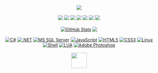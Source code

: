 <div align="center">
  <a href="#"><img src="https://raw.githubusercontent.com/TripleFlacko/TripleFlacko/main/banner.png"></a>
</div>
<br>
<div align="center">
  <a href="https://www.linkedin.com/in/ant0n-anton0v/" target="_blank" rel="noopener noreferrer"><img src="https://img.shields.io/badge/Linkedin-000?style=for-the-badge&logo=Linkedin&logoColor=%23ad03fc"/></a>
  <a href="https://www.instagram.com/tripleflacko_x/" target="_blank" rel="noopener noreferrer"><img src="https://img.shields.io/badge/Instagram-000?style=for-the-badge&logo=Instagram&logoColor=%23ad03fc"/></a>
  <a href="https://www.facebook.com/Anton.Anton0v/" target="_blank" rel="noopener noreferrer"><img src="https://img.shields.io/badge/Facebook-000?style=for-the-badge&logo=Facebook&logoColor=%23ad03fc"/></a>
  <a href="https://www.youtube.com/c/3RUNDark" target="_blank" rel="noopener noreferrer"><img src="https://img.shields.io/badge/youtube-000?style=for-the-badge&logo=youtube&logoColor=%23ad03fc"/></a>
  <a href="https://discord.gg/YzEK9xBTPT" target="_blank" rel="noopener noreferrer"><img src="https://img.shields.io/badge/Discord-000?style=for-the-badge&logo=Discord&logoColor=%23ad03fc"/></a>
  <a href="https://www.twitch.tv/tripleflacko" target="_blank" rel="noopener noreferrer"><img src="https://img.shields.io/badge/Twitch-000?style=for-the-badge&logo=Twitch&logoColor=%23ad03fc"/></a>
  <a href="https://stackoverflow.com/users/20650417/tripleflacko" target="_blank" rel="noopener noreferrer"><img src="https://img.shields.io/badge/Stackoverflow-000?style=for-the-badge&logo=Stackoverflow&logoColor=%23ad03fc"/></a>
</div>
<br>
<div align="center">
  <a href="#"><img align="center" src="https://github-readme-stats-tripleflacko.vercel.app/api?username=tripleflacko&show_icons=true&theme=midnight-purple&hide_border=true&card_width=400px&rank_icon=github" alt="GitHub Stats" style="max-width: 100%;"></a>
  <th></th>
  <a href="#"><img align="center" src="https://github-readme-stats-tripleflacko.vercel.app/api/top-langs/?username=tripleflacko&layout=compact&theme=midnight-purple&hide_border=true&card_width=400px" style="max-width: 100%;"></a>
</div>
<br>
<div align="center">
  <a href="https://en.wikipedia.org/wiki/C_Sharp_(programming_language)" target="_blank" rel="noopener noreferrer"><img src="https://img.shields.io/badge/C%23-000?style=for-the-badge&logo=csharp&logoColor=%23ad03fc" alt="C#"></a>
  <a href="https://en.wikipedia.org/wiki/.NET" target="_blank" rel="noopener noreferrer"><img src="https://img.shields.io/badge/.Net-000?style=for-the-badge&logo=.Net&logoColor=%23ad03fc" alt=".NET"></a>
  <a href="https://en.wikipedia.org/wiki/Microsoft_SQL_Server" target="_blank" rel="noopener noreferrer"><img src="https://img.shields.io/badge/MS%20SQL%20Server-000?style=for-the-badge&logo=microsoftsqlserver&logoColor=%23ad03fc" alt="MS SQL Server"></a>
  <a href="https://en.wikipedia.org/wiki/JavaScript" target="_blank" rel="noopener noreferrer"><img src="https://img.shields.io/badge/JavaScript-000?style=for-the-badge&logo=javascript&logoColor=%23ad03fc" alt="JavaScript"></a>
  <a href="https://en.wikipedia.org/wiki/HTML" target="_blank" rel="noopener noreferrer"><img src="https://img.shields.io/badge/HTML-000?style=for-the-badge&logo=html5&logoColor=%23ad03fc" alt="HTML5"></a>
  <a href="https://en.wikipedia.org/wiki/CSS" target="_blank" rel="noopener noreferrer"><img src="https://img.shields.io/badge/CSS-000?style=for-the-badge&logo=css3&logoColor=%23ad03fc" alt="CSS3"></a>  
  <a href="https://en.wikipedia.org/wiki/Linux" target="_blank" rel="noopener noreferrer"><img src="https://img.shields.io/badge/Linux-000?style=for-the-badge&logo=Linux&logoColor=%23ad03fc" alt="Linux"></a>
  <a href="https://en.wikipedia.org/wiki/Shell_(computing)" target="_blank" rel="noopener noreferrer"><img src="https://img.shields.io/badge/Shell-000?style=for-the-badge&logo=Shell&logoColor=%23ad03fc" alt="Shell"></a>
  <a href="https://en.wikipedia.org/wiki/Lua_(programming_language)" target="_blank" rel="noopener noreferrer"><img src="https://img.shields.io/badge/Lua-000?style=for-the-badge&logo=Lua&logoColor=%23ad03fc" alt="LUA"></a>
  <a href="https://en.wikipedia.org/wiki/Adobe_Photoshop" target="_blank" rel="noopener noreferrer"><img src="https://img.shields.io/badge/Adobe%20Photoshop-000?style=for-the-badge&logo=adobephotoshop&logoColor=%23ad03fc" alt="Adobe Photoshop"></a>
</div>
<br>
<div align="center">
<a href="#"><img src="https://user-images.githubusercontent.com/74038190/229223156-0cbdaba9-3128-4d8e-8719-b6b4cf741b67.gif" height="50" width="50"></a>
</div>
